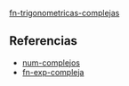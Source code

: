 [fn-trigonometricas-complejas](pdf/fn-trigonometricas-complejas.pdf)

## Referencias
- [num-complejos](./num-complejos.md)
- [fn-exp-compleja](./fn-exp-compleja.md)
